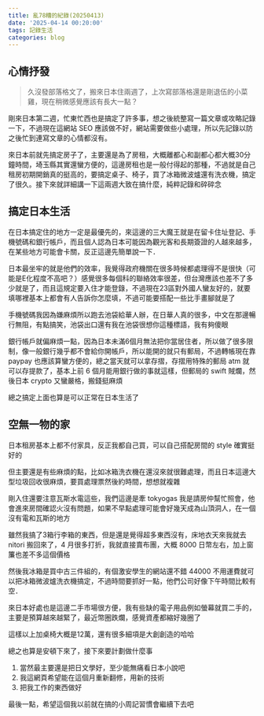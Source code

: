 ```yaml
---
title: 亂78糟的紀錄(20250413)
date: '2025-04-14 00:20:00'
tags: 記錄生活
categories: blog
---
```

## **心情抒發**
> 久沒發部落格文了，搬來日本住兩週了，上次寫部落格還是剛退伍的小菜雞，現在稍微感覺應該有長大一點？

剛來日本第二週，忙東忙西也是搞定了許多事，想之後統整寫一篇文章或攻略記錄一下，不過現在這網站 SEO 應該做不好，網站需要做些小處理，所以先記錄以防之後忙到連寫文章的心情都沒有。

來日本前就先搞定房子了，主要還是為了房租，大概離都心和副都心都大概30分鐘時間，埼玉縣其實還蠻方便的，這邊房租也是一般付得起的那種，不過就是自己租房初期開銷真的挺高的，要搞定桌子、椅子，買了冰箱微波爐還有洗衣機，搞定了很久。接下來就詳細講一下這兩週大致在搞什麼，純粹記錄和碎碎念

## 搞定日本生活
在日本搞定住的地方一定是最優先的，來這邊的三大魔王就是在留卡住址登記、手機號碼和銀行帳戶，而且個人認為日本可能因為觀光客和長期簽證的人越來越多，在某些地方可能會卡關，反正這邊先簡單說一下．

日本最坐牢的就是他們的效率，我覺得政府機關在很多時候都處理得不是很快（可能是E化程度不高吧？）感覺很多每個科的聯絡效率很差，但台灣應該也差不了多少就是了，而且這規定要入住才能登錄，不過現在23區對外國人蠻友好的，就要填哪裡基本上都會有人告訴你怎麼填，不過可能要搭配一些比手畫腳就是了

手機號碼我因為嫌麻煩所以跑去池袋給華人辦，在日華人真的很多，中文在那邊暢行無阻，有點搞笑，池袋出口還有我在池袋很想你這種標語，我有夠傻眼

銀行帳戶就偏麻煩一點，因為日本未滿6個月無法把你當居住者，所以做了很多限制，像一般銀行幾乎都不會給你開帳戶，所以能開的就只有郵局，不過轉帳現在靠 paypay 也應該算蠻方便的，總之當天就可以拿存摺，存摺用特殊的郵局 atm 就可以存提款了，基本上前 6 個月能用銀行做的事就這樣，但郵局的 swift 賊爛，然後日本 crypto 又蠻嚴格，搬錢挺麻煩

總之搞定上面也算是可以正常在日本生活了

## 空無一物的家
日本租房基本上都不付家具，反正我都自己買，可以自己搭配房間的 style 確實挺好的

但主要還是有些麻煩的點，比如冰箱洗衣機在還沒來就很難處理，而且日本這邊大型垃圾回收很麻煩，要買處理票然後約時間，想想就複雜

剛入住還要注意瓦斯水電這些，我們這邊是牽 tokyogas 我是請房仲幫忙照會，他會進來房間確認火沒有問題，如果不早點處理可能會好幾天成為山頂洞人，在一個沒有電和瓦斯的地方

雖然我搞了3箱行李箱的東西，但是還是覺得超多東西沒有，床地衣天來我就去 nitori 搬回來了，4 月很多打折，我就直接賣布團，大概 8000 日幣左右，加上窗簾也差不多這個價格

然後我冰箱是買中古三件組的，有個激安學生的網站還不錯 44000 不用運費就可以把冰箱微波爐洗衣機搞定，不過時間要抓好一點，他們公司好像下午時間比較有空．

來日本好處也是這邊二手市場很方便，我有些缺的電子用品例如螢幕就買二手的，主要是預算越來越緊了，最近幣圈跌爛，感覺資產都縮好幾圈了

這樣以上加桌椅大概是12萬，還有很多細項是大創創造的哈哈

總之也算是安頓下來了，接下來要計劃做什麼事

1. 當然最主要還是把日文學好，至少能無痛看日本小說吧
2. 我這網頁希望能在這個月重新翻修，用新的技術
3. 把我工作的東西做好

最後一點，希望這個我以前就在搞的小周記習慣會繼續下去吧